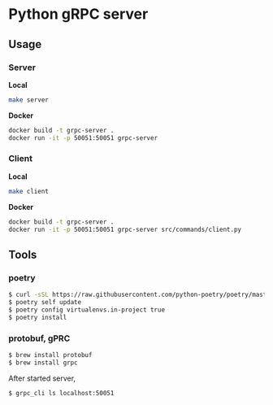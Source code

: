 # Python gRPC server

## Usage 
### Server

**Local**

```bash 
make server 
```

**Docker**

```bash 
docker build -t grpc-server .
docker run -it -p 50051:50051 grpc-server
```

### Client 

**Local**

```bash 
make client 
```

**Docker**

```bash
docker build -t grpc-server .
docker run -it -p 50051:50051 grpc-server src/commands/client.py
```

## Tools 

### poetry

```bash
$ curl -sSL https://raw.githubusercontent.com/python-poetry/poetry/master/get-poetry.py | python3
$ poetry self update
$ poetry config virtualenvs.in-project true
$ poetry install
```

### protobuf, gPRC

```bash
$ brew install protobuf
$ brew install grpc
```

After started server, 

```bash 
$ grpc_cli ls localhost:50051
```
